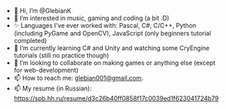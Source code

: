 - 👋 Hi, I’m @GlebianK
- 👀 I’m interested in music, gaming and coding (a bit :D)
- ✨ Languages I've ever worked with: Pascal, C#, C/C++, Python (including PyGame and OpenCV), JavaScript (only beginners tutorial completed) 
- 🌱 I’m currently learning C# and Unity and watching some CryEngine tutorials (still no practice though)
- 💞️ I’m looking to collaborate on making games or anything else (except for web-development)
- 📫 How to reach me: glebian001@gmail.com. 
- 📫 My resume (in Russian): https://spb.hh.ru/resume/d3c26b40ff0858f17c0039ed1f623041724b79

<!---
GlebianK/GlebianK is a ✨ special ✨ repository because its `README.md` (this file) appears on your GitHub profile.
You can click the Preview link to take a look at your changes.
--->
